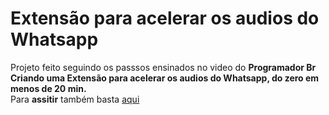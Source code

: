 <h1>Extensão para acelerar os audios do Whatsapp</h1>
Projeto feito seguindo os passsos ensinados no video do <strong>Programador Br</strong><br>
<strong>Criando uma Extensão para acelerar os audios do Whatsapp, do zero em menos de 20 min.</strong><br>
Para <strong>assitir</strong> também basta <a href="https://youtu.be/j0Ih1xVyKbY">aqui</a>
